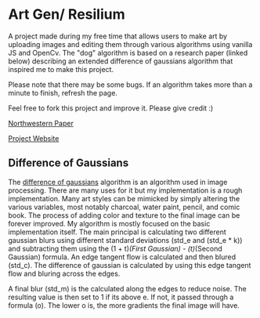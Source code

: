 # Art Gen/ Resilium

A project made during my free time that allows users to make art by uploading images and editing them
through various algorithms using vanilla JS and OpenCv. The "dog" algorithm is based on a research paper (linked below)
describing an extended difference of gaussians algorithm that inspired me to make this project.

Please note that there may be some bugs. If an algorithm takes more than a minute to finish, refresh the page.

Feel free to fork this project and improve it. Please give credit :)

[Northwestern Paper](https://users.cs.northwestern.edu/~sco590/winnemoeller-cag2012.pdf)

[Project Website](https://edrickgro.github.io/ArtGen/)

## Difference of Gaussians
The [difference of gaussians](https://en.wikipedia.org/wiki/Difference_of_Gaussians") algorithm is an algorithm used in image processing. There
are many uses for it but my implementation is a rough implementation. Many art styles
can be mimicked by simply altering the various variables, most notably charcoal, water paint, pencil, and comic book. The process of adding color and texture to
the final image can be forever improved. My algorithm is mostly focused on the basic implementation itself. The main principal is calculating two different gaussian
blurs using different standard deviations (std_e and (std_e * k)) and subtracting them using the (1 + t)*(First Gaussian) - (t)*(Second Gaussian) formula. An edge tangent
flow is calculated and then blured (std_c). The difference of gaussian is calculated by using this edge tangent flow and bluring across the edges. 


A final blur (std_m) is the calculated along the edges to reduce noise. 
The resulting value is then set to 1 if its above e. If not, it passed through a formula (o). The lower o is, the more gradients the final image will have.



